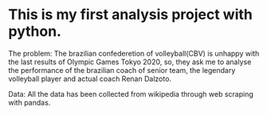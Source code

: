 # This is my first analysis project with python.


The problem: The brazilian confederetion of volleyball(CBV) is unhappy with the last results of Olympic Games Tokyo 2020, so, they ask me to analyse the performance of the brazilian coach of senior team, the legendary volleyball player and actual coach Renan Dalzoto.

Data: All the data has been collected from wikipedia through web scraping with pandas.
